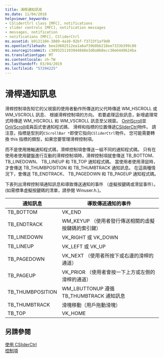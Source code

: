 ```yaml
---
title: 滑桿通知訊息
ms.date: 11/04/2016
helpviewer_keywords:
- CSliderCtrl class [MFC], notifications
- slider controls [MFC], notification messages
- messages, notification
- notifications [MFC], CSliderCtrl
ms.assetid: b9121104-3889-4a10-92bf-f3723f1af9d0
ms.openlocfilehash: bee2d602512ea1a6af39b0bb218ee7333b399c80
ms.sourcegitcommit: c3093251193944840e3d0a068ecc30e6449624ba
ms.translationtype: MT
ms.contentlocale: zh-TW
ms.lasthandoff: 03/04/2019
ms.locfileid: "57294225"
---
```

# <a name="slider-notification-messages"></a>滑桿通知訊息

滑桿控制項告知它的父視窗的使用者動作所傳送的父代時傳遞 WM_HSCROLL 或 WM_VSCROLL 訊息、 根據滑桿控制項的方向。 若要處理這些訊息，新增處理常式時傳遞 WM_HSCROLL 和 WM_VSCROLL 訊息至父視窗。 [OnHScroll](../mfc/reference/cwnd-class.md#onhscroll)並[OnVScroll](../mfc/reference/cwnd-class.md#onvscroll)成員函式會通知程式碼、 滑桿和指標的位置傳遞[CSliderCtrl](../mfc/reference/csliderctrl-class.md)物件。 請注意，指標是型別的`CScrollBar *`即使它指向`CSliderCtrl`物件。 您可能需要轉換 this 指標的類型，如果您要管理滑桿控制項。

而不是使用捲軸通知程式碼，滑桿控制項會傳送一組不同的通知程式碼。 只有在使用者使用鍵盤進行互動的滑桿控制項時，滑桿控制項就會傳送 TB_BOTTOM、 TB_LINEDOWN、 TB_LINEUP 和 TB_TOP 通知程式碼。 當使用者使用滑鼠時，才會傳送 TB_THUMBPOSITION 和 TB_THUMBTRACK 通知訊息。 在這兩種情況下，會傳送 TB_ENDTRACK、 TB_PAGEDOWN 和 TB_PAGEUP 通知程式碼。

下表列出滑桿控制項通知訊息和導致傳送通知的事件 （虛擬按鍵碼或滑鼠事件）。 (如需標準虛擬按鍵碼的清單，請參閱 Winuser.h.)。

|通知訊息|導致傳送通知的事件|
|--------------------------|-------------------------------------------|
|TB_BOTTOM|VK_END|
|TB_ENDTRACK|WM_KEYUP （使用者發行傳送相關的虛擬按鍵碼的索引鍵）|
|TB_LINEDOWN|VK_RIGHT 或 VK_DOWN|
|TB_LINEUP|VK_LEFT 或 VK_UP|
|TB_PAGEDOWN|VK_NEXT （使用者所按下或右邊的滑桿的通道）|
|TB_PAGEUP|VK_PRIOR （使用者會按一下上方或左側的滑桿的通道）|
|TB_THUMBPOSITION|WM_LBUTTONUP 遵循 TB_THUMBTRACK 通知訊息|
|TB_THUMBTRACK|滑塊移動（用戶拖動滑塊）|
|TB_TOP|VK_HOME|

## <a name="see-also"></a>另請參閱

[使用 CSliderCtrl](../mfc/using-csliderctrl.md)<br/>
[控制項](../mfc/controls-mfc.md)
